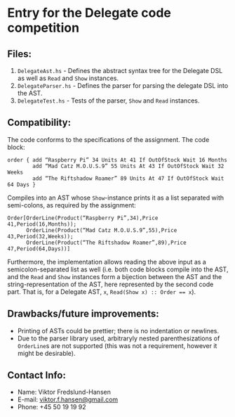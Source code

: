 Entry for the Delegate code competition
=======================================

Files:
------
1. `DelegateAst.hs` - Defines the abstract syntax tree for the Delegate DSL as well as `Read` and `Show` instances.
2. `DelegateParser.hs` - Defines the parser for parsing the delegate DSL into the AST.
3. `DelegateTest.hs` - Tests of the parser, `Show` and `Read` instances.

Compatibility:
--------------
The code conforms to the specifications of the assignment. The code block:

    order { add “Raspberry Pi” 34 Units At 41 If OutOfStock Wait 16 Months
            add “Mad Catz M.O.U.S.9” 55 Units At 43 If OutOfStock Wait 32 Weeks
            add “The Riftshadow Roamer” 89 Units At 47 If OutOfStock Wait 64 Days }

Compiles into an AST whose `Show`-instance prints it as a list separated with semi-colons, as required by the assignment:

    Order[OrderLine(Product(“Raspberry Pi”,34),Price 41,Period(16,Months));
          OrderLine(Product(“Mad Catz M.O.U.S.9”,55),Price 43,Period(32,Weeks));
          OrderLine(Product(“The Riftshadow Roamer”,89),Price 47,Period(64,Days))]

Furthermore, the implementation allows reading the above input as a semicolon-separated list as well (i.e. both code blocks compile into the AST, and the `Read` and `Show` instances form a bijection between the AST and the string-representation of the AST, here represented by the second code part. That is, for a Delegate AST, `x`, `Read(Show x) :: Order == x`).

Drawbacks/future improvements:
-----------------------------
- Printing of ASTs could be prettier; there is no indentation or newlines.
- Due to the parser library used, arbitraryly nested parenthesizations of `OrderLine`s are not supported (this was not a requirement, however it might be desirable).

Contact Info:
-------------
- Name: Viktor Fredslund-Hansen
- E-mail: viktor.f.hansen@gmail.com
- Phone: +45 50 19 19 92

